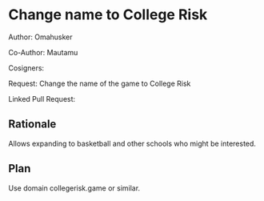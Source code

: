 # Change name to College Risk
Author: Omahusker

Co-Author: Mautamu

Cosigners:

Request: Change the name of the game to College Risk

Linked Pull Request:

## Rationale
Allows expanding to basketball and other schools who might be interested. 

## Plan
Use domain collegerisk.game or similar. 
